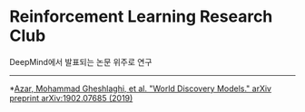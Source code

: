# Reinforcement Learning Research Club

DeepMind에서 발표되는 논문 위주로 연구
* * *

*[Azar, Mohammad Gheshlaghi, et al. "World Discovery Models." arXiv preprint arXiv:1902.07685 (2019)](https://arxiv.org/pdf/1902.07685.pdf)
